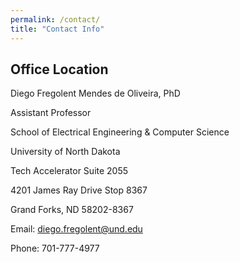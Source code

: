 ```yaml
---
permalink: /contact/
title: "Contact Info"
---
```


## Office Location

Diego Fregolent Mendes de Oliveira, PhD

Assistant Professor

School of Electrical Engineering & Computer Science

University of North Dakota

Tech Accelerator Suite 2055

4201 James Ray Drive Stop 8367

Grand Forks, ND  58202-8367

Email: [diego.fregolent@und.edu](mailto:diego.fregolent@und.edu)

Phone:  701-777-4977


